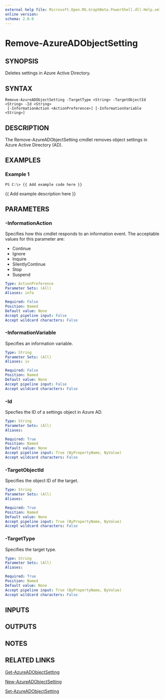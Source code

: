 ```yaml
---
external help file: Microsoft.Open.MS.GraphBeta.PowerShell.dll-Help.xml
online version: 
schema: 2.0.0
---
```


# Remove-AzureADObjectSetting

## SYNOPSIS
Deletes settings in Azure Active Directory.

## SYNTAX

```
Remove-AzureADObjectSetting -TargetType <String> -TargetObjectId <String> -Id <String>
 [-InformationAction <ActionPreference>] [-InformationVariable <String>]
```

## DESCRIPTION
The Remove-AzureADObjectSetting cmdlet removes object settings in Azure Active Directory (AD).

## EXAMPLES

### Example 1
```
PS C:\> {{ Add example code here }}
```

{{ Add example description here }}

## PARAMETERS

### -InformationAction
Specifies how this cmdlet responds to an information event.
The acceptable values for this parameter are:

- Continue
- Ignore
- Inquire
- SilentlyContinue
- Stop
- Suspend

```yaml
Type: ActionPreference
Parameter Sets: (All)
Aliases: infa

Required: False
Position: Named
Default value: None
Accept pipeline input: False
Accept wildcard characters: False
```

### -InformationVariable
Specifies an information variable.

```yaml
Type: String
Parameter Sets: (All)
Aliases: iv

Required: False
Position: Named
Default value: None
Accept pipeline input: False
Accept wildcard characters: False
```

### -Id
Specfies the ID of a settings object in Azure AD.

```yaml
Type: String
Parameter Sets: (All)
Aliases: 

Required: True
Position: Named
Default value: None
Accept pipeline input: True (ByPropertyName, ByValue)
Accept wildcard characters: False
```

### -TargetObjectId
Specifies the object ID of the target.

```yaml
Type: String
Parameter Sets: (All)
Aliases: 

Required: True
Position: Named
Default value: None
Accept pipeline input: True (ByPropertyName, ByValue)
Accept wildcard characters: False
```

### -TargetType
Specifies the target type.

```yaml
Type: String
Parameter Sets: (All)
Aliases: 

Required: True
Position: Named
Default value: None
Accept pipeline input: True (ByPropertyName, ByValue)
Accept wildcard characters: False
```

## INPUTS

## OUTPUTS

## NOTES

## RELATED LINKS

[Get-AzureADObjectSetting]()

[New-AzureADObjectSetting]()

[Set-AzureADObjectSetting]()

